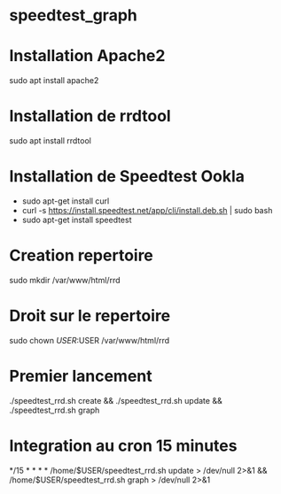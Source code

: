 # speedtest_graph

# Installation Apache2

sudo apt install apache2

# Installation de rrdtool

sudo apt install rrdtool

# Installation de Speedtest Ookla

- sudo apt-get install curl
- curl -s https://install.speedtest.net/app/cli/install.deb.sh | sudo bash
- sudo apt-get install speedtest

# Creation repertoire

sudo mkdir /var/www/html/rrd

# Droit sur le repertoire

sudo chown $USER:$USER /var/www/html/rrd

# Premier lancement

./speedtest_rrd.sh create && ./speedtest_rrd.sh update && ./speedtest_rrd.sh graph

# Integration au cron 15 minutes

*/15 * * * *  /home/$USER/speedtest_rrd.sh update > /dev/null 2>&1 && /home/$USER/speedtest_rrd.sh graph > /dev/null 2>&1

